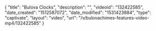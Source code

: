 {
    "title": "Bulova Clocks",
    "description": "",
    "videoid": "132422585",
    "date_created": "1512587072",
    "date_modified": "1531423884",
    "type": "captivate",
    "layout": "video",
    "url": "\/v\/bulovachimes-features-video-mp4\/132422585"
}